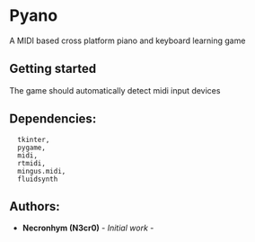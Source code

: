 # Pyano

A MIDI based cross platform piano and keyboard learning game

## Getting started
The game should automatically detect midi input devices
## Dependencies:
```
  tkinter,
  pygame,
  midi,
  rtmidi,
  mingus.midi,
  fluidsynth
```
## Authors:

* **Necronhym (N3cr0)** - *Initial work* -
